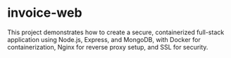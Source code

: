 # invoice-web
This project demonstrates how to create a secure, containerized full-stack application using Node.js, Express, and MongoDB, with Docker for containerization, Nginx for reverse proxy setup, and SSL for security.
